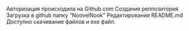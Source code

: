 Авторизация происходила на Github.com
Создания реппозитория
Загрузка в github папку "NoovelNook"
Редактирования README.md
Доступно скачивание файлов и exe файл.
